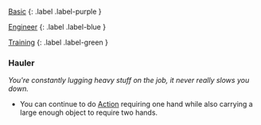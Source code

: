 
[Basic](Game/Basic-List)
{: .label .label-purple }

[Engineer](Game/Engineer)
{: .label .label-blue }

[Training](Game/Training-List)
{: .label .label-green }
### Hauler
*You're constantly lugging heavy stuff on the job, it never really slows you down.*
* You can continue to do [Action](Game/Core/Terminology#Action) requiring one hand while also carrying a large enough object to require two hands.


